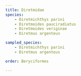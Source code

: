 ```yaml
---
title: Diretmidae
species:
    - Diretmichthys parini
    - Diretmoides pauciradiatus
    - Diretmoides veriginae
    - Diretmus argenteus

sampled_species:
    - Diretmichthys parini
    - Diretmus argenteus

order: Beryciformes

---
```

